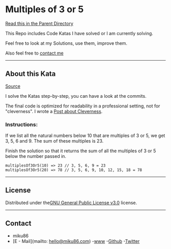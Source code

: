 # Multiples of 3 or 5

[Read this in the Parent Directory](https://github.com/miku86/katas)

This Repo includes Code Katas I have solved or I am currently solving.

Feel free to look at my Solutions, use them, improve them.

Also feel free to [contact me](#contact)

---

## About this Kata

[Source](https://www.codewars.com/kata/multiples-of-3-or-5)

I solve the Katas step-by-step, you can have a look at the commits.

The final code is optimized for readability in a professional setting, not for "cleverness".
I wrote a [Post about Cleverness](https://dev.to/miku86/diary---20180830-4f5e).

### Instructions:

If we list all the natural numbers below 10 that are multiples of 3 or 5, we get 3, 5, 6 and 9.
The sum of these multiples is 23.

Finish the solution so that it returns the sum of all the multiples of 3 or 5 below the number passed in.

```
multiplesOf3Or5(10) => 23 // 3, 5, 6, 9 = 23
multiplesOf3Or5(20) => 78 // 3, 5, 6, 9, 10, 12, 15, 18 = 78
```

---

## License

Distributed under the[GNU General Public License v3.0](https://choosealicense.com/licenses/gpl-3.0/) license.

---

## Contact

- miku86
- [E - Mail](mailto: hello@miku86.com) -[www](https://miku86.com) -[Github](https://github.com/miku86) -[Twitter](https://twitter.com/miku86com)
